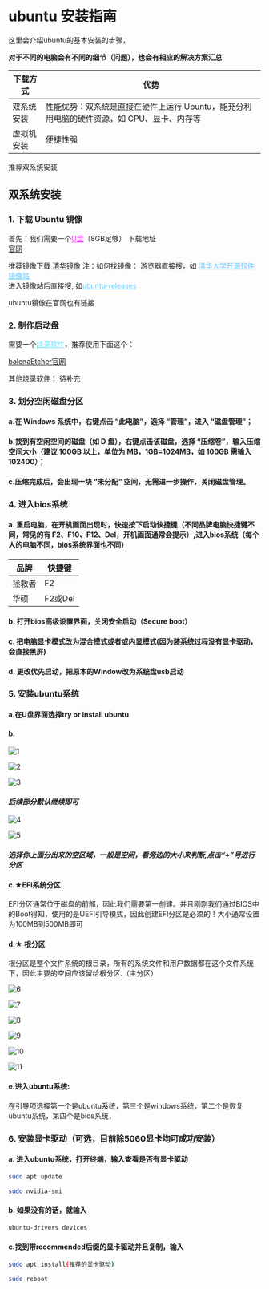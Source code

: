 # ubuntu 安装指南

这里会介绍ubuntu的基本安装的步骤，

**对于不同的电脑会有不同的细节（问题），也会有相应的解决方案汇总**

|下载方式|优势|
|---|---|
|双系统安装|性能优势：双系统是直接在硬件上运行 Ubuntu，能充分利用电脑的硬件资源，如 CPU、显卡、内存等|
|虚拟机安装|便捷性强|


推荐双系统安装

## 双系统安装

### 1. 下载 Ubuntu 镜像

首先：我们需要一个<span style="color: rgba(242, 0, 255, 0.79); text-decoration: underline;">U盘</span>（8GB足够）
下载地址  
[官网](https://cn.ubuntu.com/download)

推荐镜像下载
[清华镜像](https://mirrors.tuna.tsinghua.edu.cn/ubuntu-releases/)
注：如何找镜像：
游览器直接搜，如  <span style="color: rgba(0, 162, 255, 0.61); text-decoration: underline;">清华大学开源软件镜像站</span>  
进入镜像站后直接搜, 如<span style="color: rgba(0, 174, 255, 0.59); text-decoration: underline;">ubuntu-releases</span>  

ubuntu镜像在官网也有链接

### 2. 制作启动盘

需要一个<span style="color: rgba(0, 217, 255, 0.58); text-decoration: underline;">烧录软件</span>，推荐使用下面这个：

[balenaEtcher官网](https://etcher.balena.io/)

其他烧录软件： 待补充

### 3. 划分空闲磁盘分区

#### a.在 Windows 系统中，右键点击 “此电脑”，选择 “管理”，进入 “磁盘管理”；​
    
#### b.找到有空闲空间的磁盘（如 D 盘），右键点击该磁盘，选择 “压缩卷”，输入压缩空间大小（建议 100GB 以上，单位为 MB，1GB=1024MB，如 100GB 需输入 102400）；​
    
#### c.压缩完成后，会出现一块 “未分配” 空间，无需进一步操作，关闭磁盘管理。​


### 4. 进入bios系统

#### a. 重启电脑，在开机画面出现时，快速按下启动快捷键（不同品牌电脑快捷键不同，常见的有 F2、F10、F12、Del，开机画面通常会提示）,进入bios系统（每个人的电脑不同，bios系统界面也不同）

|品牌|快捷键|
|----|----|
|拯救者|F2|
|华硕|F2或Del|


#### b. 打开bios高级设置界面，关闭安全启动（Secure boot）
#### c. 把电脑显卡模式改为混合模式或者或内显模式(因为装系统过程没有显卡驱动，会直接黑屏)

#### d. 更改优先启动，把原本的Window改为系统盘usb启动

### 5. 安装ubuntu系统

#### a.在U盘界面选择try or install ubuntu

#### b.
![1](../images/1.png)

![2](../images/2.png)

![3](../images/3.png)

#### ***后续部分默认继续即可***
![4](../images/4.png)

![5](../images/5.png)
#### ***选择你上面分出来的空区域，一般是空闲，看旁边的大小来判断,点击“+”号进行分区***

#### c.★EFI系统分区

EFI分区通常位于磁盘的前部，因此我们需要第一创建。并且刚刚我们通过BIOS中的Boot得知，使用的是UEFI引导模式，因此创建EFI分区是必须的！大小通常设置为100MB到500MB即可

#### d.★ 根分区 
根分区是整个文件系统的根目录，所有的系统文件和用户数据都在这个文件系统下，因此主要的空间应该留给根分区.（主分区）

![6](../images/6.png)

![7](../images/7.png)

![8](../images/8.png)

![9](../images/9.png)

![10](../images/10.png)

![11](../images/11.png)

#### e.进入ubuntu系统:

在引导项选择第一个是ubuntu系统，第三个是windows系统，第二个是恢复ubuntu系统，第四个是bios系统，

### 6. 安装显卡驱动（可选，目前除5060显卡均可成功安装）

#### a. 进入ubuntu系统，打开终端，输入查看是否有显卡驱动
```bash
sudo apt update
```
```bash
sudo nvidia-smi
```
#### b. 如果没有的话，就输入
```bash
ubuntu-drivers devices
```
#### c.找到带recommended后缀的显卡驱动并且复制，输入

```bash
sudo apt install(推荐的显卡驱动)
```
```bash
sudo reboot 
```
